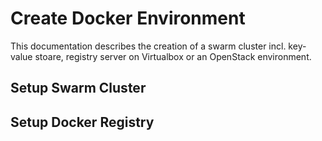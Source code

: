 # Create Docker Environment
This documentation describes the creation of a swarm cluster incl. key-value stoare, registry server on Virtualbox or an OpenStack environment.

## Setup Swarm Cluster



## Setup Docker Registry

